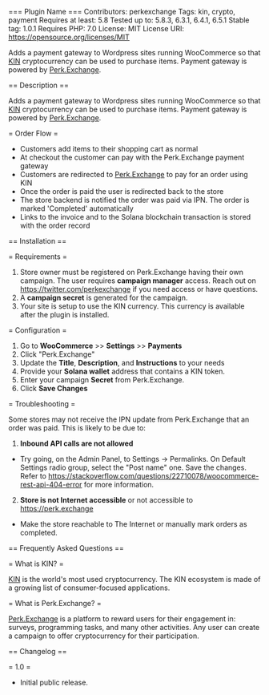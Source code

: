 === Plugin Name ===
Contributors: perkexchange
Tags: kin, crypto, payment
Requires at least: 5.8
Tested up to: 5.8.3, 6.3.1, 6.4.1, 6.5.1
Stable tag: 1.0.1
Requires PHP: 7.0
License: MIT
License URI: https://opensource.org/licenses/MIT

Adds a payment gateway to Wordpress sites running WooCommerce so that [KIN](https://kin.org) cryptocurrency can be used to purchase items. Payment gateway is powered by [Perk.Exchange](https://perk.exchange).

== Description ==

Adds a payment gateway to Wordpress sites running WooCommerce so that [KIN](https://kin.org) cryptocurrency can be used to purchase items. Payment gateway is powered by [Perk.Exchange](https://perk.exchange).

= Order Flow =

- Customers add items to their shopping cart as normal
- At checkout the customer can pay with the Perk.Exchange payment gateway
- Customers are redirected to [Perk.Exchange](https://perk.exchange) to pay for an order using KIN
- Once the order is paid the user is redirected back to the store
- The store backend is notified the order was paid via IPN. The order is marked 'Completed' automatically
- Links to the invoice and to the Solana blockchain transaction is stored with the order record

== Installation ==

= Requirements =

1. Store owner must be registered on Perk.Exchange having their own campaign. The user requires **campaign manager** access. Reach out on <https://twitter.com/perkexchange> if you need access or have questions.
2. A **campaign secret** is generated for the campaign.
3. Your site is setup to use the KIN currency. This currency is available after the plugin is installed.

= Configuration =

1. Go to **WooCommerce** >> **Settings** >> **Payments**
2. Click "Perk.Exchange"
3. Update the **Title**, **Description**, and **Instructions** to your needs
4. Provide your **Solana wallet** address that contains a KIN token.
5. Enter your campaign **Secret** from Perk.Exchange.
6. Click **Save Changes**

= Troubleshooting =

Some stores may not receive the IPN update from Perk.Exchange that an order was paid. This is likely to be due to:

1. **Inbound API calls are not allowed**

- Try going, on the Admin Panel, to Settings -> Permalinks. On Default Settings radio group, select the "Post name" one. Save the changes. Refer to <https://stackoverflow.com/questions/22710078/woocommerce-rest-api-404-error> for more information.

2. **Store is not Internet accessible** or not accessible to <https://perk.exchange>

- Make the store reachable to The Internet or manually mark orders as completed.

== Frequently Asked Questions ==

= What is KIN? =

[KIN](https://kin.org) is the world's most used cryptocurrency. The KIN ecosystem is made of a growing list of consumer-focused applications.

= What is Perk.Exchange? =

[Perk.Exchange](https://perk.exchange) is a platform to reward users for their engagement in: surveys, programming tasks, and many other activities. Any user can create a campaign to offer cryptocurrency for their participation.

== Changelog ==

= 1.0 =

- Initial public release.

